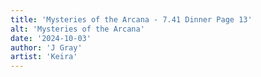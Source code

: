 ```yaml
---
title: 'Mysteries of the Arcana - 7.41 Dinner Page 13'
alt: 'Mysteries of the Arcana'
date: '2024-10-03'
author: 'J Gray'
artist: 'Keira'
---
```

